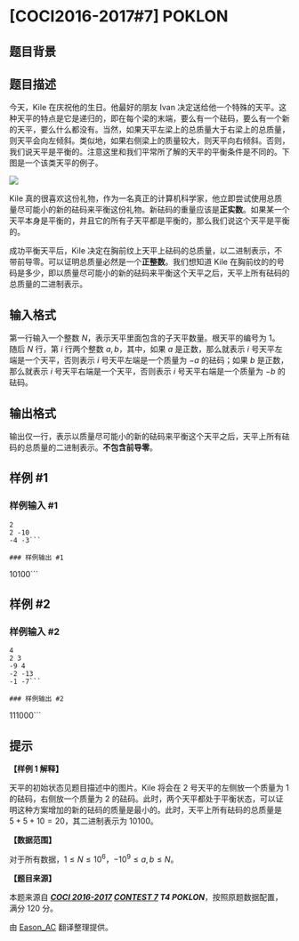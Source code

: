# [COCI2016-2017#7] POKLON

## 题目背景



## 题目描述

今天，Kile 在庆祝他的生日。他最好的朋友 Ivan 决定送给他一个特殊的天平。这种天平的特点是它是递归的，即在每个梁的末端，要么有一个砝码，要么有一个新的天平，要么什么都没有。当然，如果天平左梁上的总质量大于右梁上的总质量，则天平会向左倾斜。类似地，如果右侧梁上的质量较大，则天平向右倾斜。否则，我们说天平是平衡的。注意这里和我们平常所了解的天平的平衡条件是不同的。下图是一个该类天平的例子。 

![](https://cdn.luogu.com.cn/upload/image_hosting/vupj9ham.png)

Kile 真的很喜欢这份礼物，作为一名真正的计算机科学家，他立即尝试使用总质量尽可能小的新的砝码来平衡这份礼物。新砝码的重量应该是**正实数**。如果某一个天平本身是平衡的，并且它的所有子天平都是平衡的，那么我们说这个天平是平衡的。

成功平衡天平后，Kile 决定在胸前纹上天平上砝码的总质量，以二进制表示，不带前导零。可以证明总质量必然是一个**正整数**。我们想知道 Kile 在胸前纹的的号码是多少，即以质量尽可能小的新的砝码来平衡这个天平之后，天平上所有砝码的总质量的二进制表示。

## 输入格式

第一行输入一个整数 $N$，表示天平里面包含的子天平数量。根天平的编号为 $1$。  
随后 $N$ 行，第 $i$ 行两个整数 $a,b$，其中，如果 $a$ 是正数，那么就表示 $i$ 号天平左端是一个天平，否则表示 $i$ 号天平左端是一个质量为 $-a$ 的砝码；如果 $b$ 是正数，那么就表示 $i$ 号天平右端是一个天平，否则表示 $i$ 号天平右端是一个质量为 $-b$ 的砝码。

## 输出格式

输出仅一行，表示以质量尽可能小的新的砝码来平衡这个天平之后，天平上所有砝码的总质量的二进制表示。**不包含前导零**。

## 样例 #1

### 样例输入 #1
```
2
2 -10
-4 -3```

### 样例输出 #1

```
10100```

## 样例 #2

### 样例输入 #2
```
4
2 3
-9 4
-2 -13
-1 -7```

### 样例输出 #2

```
111000```

## 提示

**【样例 1 解释】**

天平的初始状态见题目描述中的图片。Kile 将会在 $2$ 号天平的左侧放一个质量为 $1$ 的砝码，右侧放一个质量为 $2$ 的砝码。此时，两个天平都处于平衡状态，可以证明这种方案增加的新的砝码的质量是最小的。此时，天平上所有砝码的总质量是 $5+5+10=20$，其二进制表示为 $10100$。

**【数据范围】**

对于所有数据，$1\leqslant N\leqslant 10^6$，$-10^9\leqslant a,b\leqslant N$。

**【题目来源】**

本题来源自 **_[COCI 2016-2017](https://hsin.hr/coci/archive/2016_2017/) [CONTEST 7](https://hsin.hr/coci/archive/2016_2017/contest7_tasks.pdf) T4 POKLON_**，按照原题数据配置，满分 $120$ 分。

由 [Eason_AC](https://www.luogu.com.cn/user/112917) 翻译整理提供。

